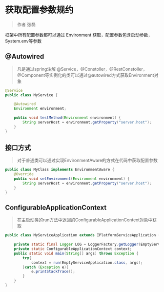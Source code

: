 # 获取配置参数规约

> 作者 张磊

框架中所有配置参数都可以通过 Environment 获取，配置参数包含启动参数，System.env等参数

## @Autowired

> 凡是通过spring注解 @Service，@Constoller，@RestConstoller，@Component等实例化的类可以通过@autowired方式获取Environment对象

```java
@Service
public class MyService {
    
    @Autowired
    Environment environment;
    
    public void testMethod(Environment environment) {
        String serverHost = environment.getProperty("server.host");
    }    
}
```

## 接口方式

> 对于普通类可以通过实现EnvironmentAware的方式在代码中获取配置参数

```java
public class MyClass implements EnvironmentAware {
    @Override
    public void setEnvironment(Environment environment) {
        String serverHost = environment.getProperty("server.host");
    }    
}
```

 ## ConfigurableApplicationContext

> 在主启动类的run方法中返回的ConfigurableApplicationContext对象中获取

```java
public class MyServiceApplication extends IPlatformServiceApplication {
    
    private static final Logger LOG = LoggerFactory.getLogger(EmptyServiceApplication.class);
    private static ConfigurableApplicationContext context;
    public static void main(String[] args) throws Exception {
        try{
            context = run(EmptyServiceApplication.class, args);
        }catch (Exception e){
            e.printStackTrace();
        }
    }
}

```



 